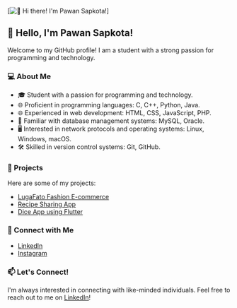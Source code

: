 [<img src="https://raw.githubusercontent.com/Raymo111/Raymo111/master/intro.gif" alt="👋 Hi there! I'm Pawan Sapkota!" title="👋 Hi there! I'm Pawan Sapkota!"/>]
## 👋 Hello, I'm Pawan Sapkota!

Welcome to my GitHub profile! I am a student with a strong passion for programming and technology.

### 💻 About Me

- 🎓 Student with a passion for programming and technology.
- 🌐 Proficient in programming languages: C, C++, Python, Java.
- 🌐 Experienced in web development: HTML, CSS, JavaScript, PHP.
- 💾 Familiar with database management systems: MySQL, Oracle.
- 🖥️ Interested in network protocols and operating systems: Linux, Windows, macOS.
- 🛠️ Skilled in version control systems: Git, GitHub.

### 🚀 Projects

Here are some of my projects:

- [LugaFato Fashion E-commerce](https://github.com/pawansapkota100/LugaFato-Fashion-e-commerce)
- [Recipe Sharing App](https://github.com/pawansapkota100/Recipe-Sharing-App)
- [Dice App using Flutter](https://github.com/pawansapkota100/Dice_App_using_Flutter)

### 🔗 Connect with Me

- [LinkedIn](https://www.linkedin.com/in/pawansapkota100/)
- [Instagram](https://www.instagram.com/paawan_sapkotaa/)

### 📫 Let's Connect!

I'm always interested in connecting with like-minded individuals. Feel free to reach out to me on [LinkedIn](https://www.linkedin.com/in/pawansapkota100/)!

